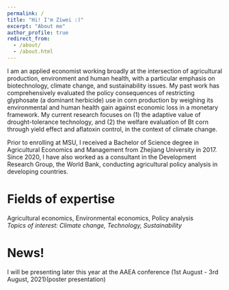 ```yaml
---
permalink: /
title: "Hi! I'm Ziwei :)"
excerpt: "About me"
author_profile: true
redirect_from: 
  - /about/
  - /about.html
---
```



I am an applied economist working broadly at the intersection of agricultural production, environment and human health, with a particular emphasis on biotechnology, climate change, and sustainability issues. My past work has comprehensively evaluated the policy consequences of restricting glyphosate (a dominant herbicide) use in corn production by weighing its environmental and human health gain against economic loss in a monetary framework. My current research focuses on (1) the adaptive value of drought-tolerance technology, and (2) the welfare evaluation of Bt corn through yield effect and aflatoxin control, in the context of climate change.   

Prior to enrolling at MSU, I received a Bachelor of Science degree in Agricultural Economics and Management from Zhejiang University in 2017. Since 2020, I have also worked as a consultant in the Development Research Group, the World Bank, conducting agricultural policy analysis in developing countries. 

Fields of expertise 
======
Agricultural economics, Environmental economics, Policy analysis    
*Topics of interest: Climate change, Technology, Sustainability*

News!
======
I will be presenting later this year at
the AAEA conference (1st August - 3rd August, 2021)(poster presentation)
